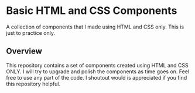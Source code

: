 # Basic HTML and CSS Components

A collection of components that I made using HTML and CSS only. This is just to practice only.

## Overview

This repository contains a set of components created using HTML and CSS ONLY. I will try to upgrade and polish the components as time goes on. Feel free to use any part of the code. I shoutout would is appreciated if you find this repository helpful.
